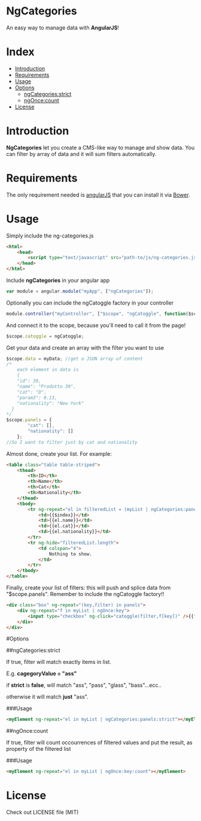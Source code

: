 NgCategories
============

An easy way to manage data with **AngularJS**!

# Index

  - [Introduction](#introduction)
  - [Requirements](#requirements)
  - [Usage](#usage)
  - [Options](#options)    
    - [ngCategories:strict](##ngCategories:strict)
    - [ngOnce:count](##ngOnce:count)
  - [License](#license)

# Introduction

**NgCategories** let you create a CMS-like way to manage and show data.
You can filter by array of data and it will sum filters automatically.

# Requirements

The only requirement needed is [angularJS](https://docs.angularjs.org/misc/downloading) that you can install it via [Bower](http://bower.io/).

# Usage

Simply include the ng-categories.js
```html
<html>
    <head>
        <script type="text/javascript" src="path-to/js/ng-categories.js"></script>
    </head>
</html>
```
Include **ngCategories** in your angular app
```javascript
var module = angular.module("myApp", ["ngCategories"]);
```
Optionally you can include the ngCatoggle factory in your controller
```javascript
module.controller("myController", ["$scope", "ngCatoggle", function($scope, ngCatoggle) {
```
And connect it to the scope, because you'll need to call it from the page!
```javascript
$scope.catoggle = ngCatoggle;
```
Get your data and create an array with the filter you want to use
```javascript
$scope.data = myData; //get a JSON array of content
/* 
    each element in data is
    {
    "id": 39,
    "name": "Prodotto 39",
    "cat": "D",
    "param3": 0.13,
    "nationality": "New York"
  }
*/
$scope.panels = {
        "cat": [],
        "nationality": []
    };
//So I want to filter just by cat and nationality
```
Almost done, create your list. For example:
```html
<table class="table table-striped">
    <thead>
        <th>ID</th>
        <th>Name</th>
        <th>Cat</th>
        <th>Nationality</th>
    </thead>
    <tbody>
        <tr ng-repeat="el in filteredList = (myList | ngCategories:panels)">
            <td>{{$index}}</td>
            <td>{{el.name}}</td>
            <td>{{el.cat}}</td>
            <td>{{el.nationality}}</td>
        </tr>
        <tr ng-hide="filteredList.length">
            <td colspan="4">
                Nothing to show.
            </td>
        </tr>
    </tbody>
</table>
```
Finally, create your list of filters: this will push and splice data from "$scope.panels".
Remember to include the ngCatoggle factory!!
```html
<div class="box" ng-repeat="(key,filter) in panels">
    <div ng-repeat="f in myList | ngOnce:key">
        <input type="checkbox" ng-click="catoggle(filter,f[key])" />{{f[key]}}
    </div>
</div>
```

#Options

##ngCategories:strict

If true, filter will match exactly items in list.

E.g. **cagegoryValue = "ass"**

if **strict** is **false**, will match "ass", "pass", "glass", "bass"...ecc..

otherwise it will match **just** "ass".

###Usage

```html
<myElement ng-repeat="el in myList | ngCategories:panels:strict"></myElement>
```

##ngOnce:count

If true, filter will count occourrences of filtered values and put the result, as property of the filtered list

###Usage

```html
<myElement ng-repeat="el in myList | ngOnce:key:count"></myElement>
```

# License

Check out LICENSE file (MIT)